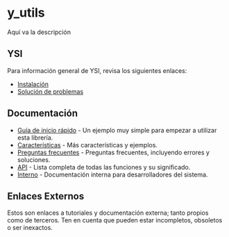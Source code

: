 # y_utils

Aquí va la descripción

## YSI

Para información general de YSI, revisa los siguientes enlaces:

* [Instalación](../instalacion.md)
* [Solución de problemas](../solucion-problemas.md)

## Documentación

* [Guía de inicio rápido](y_utils/inicio-rapido.md) - Un ejemplo muy simple para empezar a utilizar esta librería.
* [Características](y_utils/caracteristicas.md) - Más características y ejemplos.
* [Preguntas frecuentes](y_utils/preguntas-frecuentes.md) - Preguntas frecuentes, incluyendo errores y soluciones.
* [API](y_utils/api.md) - Lista completa de todas las funciones y su significado.
* [Interno](y_utils/interno.md) - Documentación interna para desarrolladores del sistema.

## Enlaces Externos

Estos son enlaces a tutoriales y documentación externa; tanto propios como de terceros. Ten en cuenta que pueden estar incompletos, obsoletos o ser inexactos.

